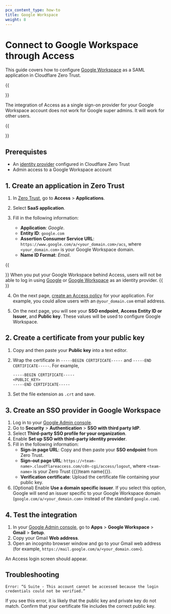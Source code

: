 ```yaml
---
pcx_content_type: how-to
title: Google Workspace
weight: 8
---
```


# Connect to Google Workspace through Access

This guide covers how to configure [Google Workspace](https://support.google.com/a/topic/7579248?hl=en&ref_topic=7556686&sjid=14539485562330725560-NA) as a SAML application in Cloudflare Zero Trust.

{{<Aside type="note">}}

The integration of Access as a single sign-on provider for your Google Workspace account does not work for Google super admins. It will work for other users.

{{</Aside>}}

## Prerequistes

- An [identity provider](/cloudflare-one/identity/idp-integration/index/) configured in Cloudflare Zero Trust
- Admin access to a Google Workspace account

## 1. Create an application in Zero Trust

1. In [Zero Trust](https://one.dash.cloudflare.com/), go to **Access** > **Applications**.

2. Select **SaaS application**.

3. Fill in the following information:
   - **Application**: _Google_.
   - **Entity ID**: `google.com`
   - **Assertion Consumer Service URL**: `https://www.google.com/a/<your_domain.com>/acs`, where `<your_domain.com>` is your Google Workspace domain.
   - **Name ID Format**: _Email_.

{{<Aside type="warning">}}
When you put your Google Workspace behind Access, users will not be able to log in using [Google](/cloudflare-one/identity/idp-integration/google/) or [Google Workspace](/cloudflare-one/identity/idp-integration/gsuite/) as an identity provider.
{{</Aside>}}

4. On the next page, [create an Access policy](/cloudflare-one/policies/access/) for your application. For example, you could allow users with an `@your_domain.com` email address.

5. On the next page, you will see your **SSO endpoint**, **Access Entity ID or Issuer**, and **Public key**. These values will be used to configure Google Workspace.

## 2. Create a certificate from your public key

1. Copy and then paste your **Public key** into a text editor.
2. Wrap the certificate in `-----BEGIN CERTIFICATE-----` and `-----END CERTIFICATE-----`. For example,

   ```txt
   -----BEGIN CERTIFICATE-----
   <PUBLIC_KEY>
   -----END CERTIFICATE-----
   ```

3. Set the file extension as `.crt` and save.

## 3. Create an SSO provider in Google Workspace

1. Log in to your [Google Admin console](https://admin.google.com/).
2. Go to **Security** > **Authentication** > **SSO with third party IdP**.
3. Select **Third-party SSO profile for your organization**.
4. Enable **Set up SSO with third-party identity provider**.
5. Fill in the following information:
   - **Sign-in page URL**: Copy and then paste your **SSO endpoint** from Zero Trust.
   - **Sign-out page URL**: `https://<team-name>.cloudflareaccess.com/cdn-cgi/access/logout`, where `<team-name>` is your Zero Trust {{<glossary-tooltip term_id="team name">}}team name{{</glossary-tooltip>}}.
   - **Verification certificate**: Upload the certificate file containing your public key.
6. (Optional) Enable **Use a domain specific issuer**. If you select this option, Google will send an issuer specific to your Google Workspace domain (`google.com/a/<your_domain.com>` instead of the standard `google.com`).

## 4. Test the integration

1. In your [Google Admin console](https://admin.google.com/), go to **Apps** > **Google Workspace** > **Gmail** > **Setup**.
2. Copy your Gmail **Web address**.
3. Open an incognito browser window and go to your Gmail web address (for example, `https://mail.google.com/a/<your_domain.com>`).

An Access login screen should appear.

## Troubleshooting

`Error: “G Suite - This account cannot be accessed because the login credentials could not be verified.”`

If you see this error, it is likely that the public key and private key do not match. Confirm that your certificate file includes the correct public key.
